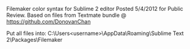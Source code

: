 Filemaker color syntax for Sublime 2 editor
Posted 5/4/2012 for Public Review.
Based on files from Textmate bundle @ https://github.com/DonovanChan

Put all files into: C:\Users\<username>\AppData\Roaming\Sublime Text 2\Packages\Filemaker
